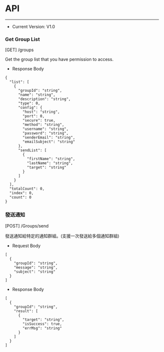 # API

---

* Current Version: V1.0

### Get Group List

\[GET\] /groups

Get the group list that you have permission to access.

* Response Body

```
{
  "list": [
    {
      "groupId": "string",
      "name": "string",
      "description": "string",
      "type": 0,
      "config": {
        "host": "string",
        "port": 0,
        "secure": true,
        "method": "string",
        "username": "string",
        "password": "string",
        "senderEmail": "string",
        "emailSubject": "string"
      },
      "sendList": [
        {
          "firstName": "string",
          "lastName": "string",
          "target": "string"
        }
      ]
    }
  ],
  "totalCount": 0,
  "index": 0,
  "count": 0
}
```

### 發送通知

\[POST\] /Groups/send

發送通知給特定的通知群組。\(支援一次發送給多個通知群組\)

* Request Body

```
[
  {
    "groupId": "string",
    "message": "string",
    "subject": "string"
  }
]
```

* Response Body

```
[
  {
    "groupId": "string",
    "result": [
      {
        "target": "string",
        "isSuccess": true,
        "errMsg": "string"
      }
    ]
  }
]
```



